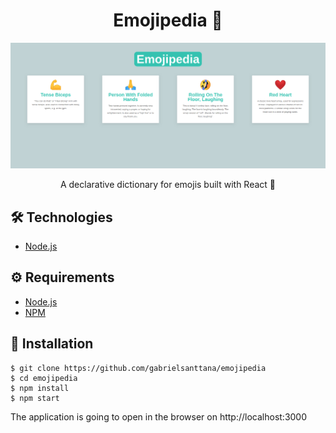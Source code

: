 # <div align="center">Emojipedia 📕</div>

<img src="./.github/main.png" />

<p align="center">A declarative dictionary for emojis built with React 📕</p>

## 🛠️ Technologies

<ul>
  <li><a href="https://nodejs.org/en/">Node.js</a></li>
</ul>

## ⚙️ Requirements

<ul>
  <li><a href="https://nodejs.org/en/">Node.js</a></li>
  <li><a href="https://www.npmjs.com/">NPM</a></li>
</ul>

## 🚀 Installation

```
$ git clone https://github.com/gabrielsanttana/emojipedia
$ cd emojipedia
$ npm install
$ npm start
```

The application is going to open in the browser on http://localhost:3000
